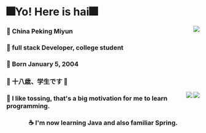 # 🎆Yo! Here is hai🎆

<a href="https://github.com/Ba1oretto">
  <img align="right" src="https://github-readme-stats.vercel.app/api?username=barroit&hide=prs,issues,contribs&count_private=true&show_icons=true&title_color=9400D3&text_color=FF1493&icon_color=fe1afe&bg_color=angle,FFC0CB,ffc0c6,ffc0c1,ffc0c0,ffc4c0,ffc8c0,ffccc0,ffd0c0,ffd4c0,ffd8c0,ffdcc0,ffe0c0,ffe4c0,ffe4c0,ffecc0,fff0c0,fff4c0,fff8c0,fffcc0,f9ffc0,f4ffc0,f4ffc0,e2ffc0&hide_border=true&locale=en&line_height=35" />
</a>

### 🏰 China Peking Miyun
### 📕 full stack Developer, college student
### 🎉 Born January 5, 2004
### 🍥 十八歳、学生です 🍥

<a href="https://github.com/LHai-dev">
  <img align="right" src="https://github-readme-stats.vercel.app/api/top-langs/?username=barroit&layout=compact&hide_title=true&langs_count=10&bg_color=angle,89a2ff,8992ff,898aff,8f89ff,9e89ff,ad89ff,bc89ff,cb89ff,da89ff,e989ff,f089ff,f789ff&text_color=FFD700&hide_border=true">
</a>

<a href="https://github.com/LHai-dev/microservice-spring-10-23.git">
  <img align="right" src="https://github-readme-stats.vercel.app/api/pin/?username=barroit&repo=LHai-dev.github.io&show_owner=true&bg_color=angle,98fb98,9affa7,9affb4,9affc1,9affce,9affdb,9affe8,9afff5,9afbff,9aedff,9adfff,9ad8ff,9acaff,9abcff,9aaeff,9aaeff,a19aff,ae9aff&text_color=DB7093&hide_border=true">
</a>


### 🔎 I like tossing, that's a big motivation for me to learn programming.
### <p align="center"> ☕ I'm now learning Java and also familiar Spring. </p>
